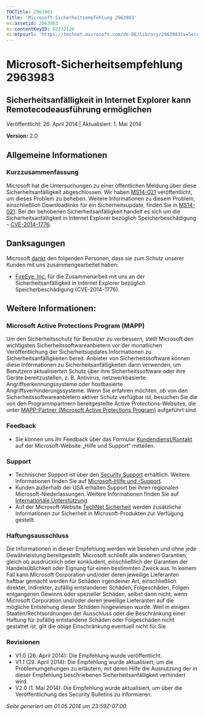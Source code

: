 ```yaml
---
TOCTitle: 2963983
Title: 'Microsoft-Sicherheitsempfehlung 2963983'
ms:assetid: 2963983
ms:contentKeyID: 62232126
ms:mtpsurl: 'https://technet.microsoft.com/de-DE/library/2963983(v=Security.10)'
---
```


Microsoft-Sicherheitsempfehlung 2963983
=======================================

Sicherheitsanfälligkeit in Internet Explorer kann Remotecodeausführung ermöglichen
----------------------------------------------------------------------------------

Veröffentlicht: 26. April 2014 | Aktualisiert: 1. Mai 2014

**Version:** 2.0

Allgemeine Informationen
------------------------

### Kurzzusammenfassung

Microsoft hat die Untersuchungen zu einer öffentlichen Meldung über diese Sicherheitsanfälligkeit abgeschlossen. Wir haben [MS14-021](http://go.microsoft.com/fwlink/?linkid=397669) veröffentlicht, um dieses Problem zu beheben. Weitere Informationen zu diesem Problem, einschließlich Downloadlinks für ein Sicherheitsupdate, finden Sie in [MS14-021](http://go.microsoft.com/fwlink/?linkid=397669). Bei der behobenen Sicherheitsanfälligkeit handelt es sich um die Sicherheitsanfälligkeit in Internet Explorer bezüglich Speicherbeschädigung – [CVE-2014-1776](http://www.cve.mitre.org/cgi-bin/cvename.cgi?name=cve-2014-1776).

Danksagungen
------------

Microsoft [dankt](http://www.microsoft.com/germany/technet/sicherheit/bulletins/policy.mspx) den folgenden Personen, dass sie zum Schutz unserer Kunden mit uns zusammengearbeitet haben:

-   [FireEye, Inc.](http://www2.fireeye.com/) für die Zusammenarbeit mit uns an der Sicherheitsanfälligkeit in Internet Explorer bezüglich Speicherbeschädigung (CVE-2014-1776).

Weitere Informationen:
----------------------

### Microsoft Active Protections Program (MAPP)

Um den Sicherheitsschutz für Benutzer zu verbessern, stellt Microsoft den wichtigsten Sicherheitssoftwareanbietern vor der monatlichen Veröffentlichung der Sicherheitsupdates Informationen zu Sicherheitsanfälligkeiten bereit. Anbieter von Sicherheitssoftware können diese Informationen zu Sicherheitsanfälligkeiten dann verwenden, um Benutzern aktualisierten Schutz über ihre Sicherheitssoftware oder ihre Geräte bereitzustellen, z. B. Antivirus, netzwerkbasierte Angriffserkennungssysteme oder hostbasierte Angriffsverhinderungssysteme. Wenn Sie erfahren möchten, ob von den Sicherheitssoftwareanbietern aktiver Schutz verfügbar ist, besuchen Sie die von den Programmpartnern bereitgestellte Active Protections-Websites, die unter [MAPP-Partner (Microsoft Active Protections Program)](http://go.microsoft.com/fwlink/?linkid=215201) aufgeführt sind.

### Feedback

-   Sie können uns Ihr Feedback über das Formular [Kundendienst/Kontakt](http://support.microsoft.com/kb/?scid=sw;en;1257&showpage=1&ws=technet&sd=tech) auf der Microsoft-Website „Hilfe und Support“ mitteilen.

### Support

-   Technischer Support ist über den [Security Support](http://go.microsoft.com/fwlink/?linkid=21131) erhältlich. Weitere Informationen finden Sie auf [Microsoft-Hilfe und -Support](http://support.microsoft.com/).
-   Kunden außerhalb der USA erhalten Support bei ihren regionalen Microsoft-Niederlassungen. Weitere Informationen finden Sie auf [Internationale Unterstützung](http://go.microsoft.com/fwlink/?linkid=21155).
-   Auf der Microsoft-Website [TechNet Sicherheit](http://technet.microsoft.com/de-de/security/default.aspx) werden zusätzliche Informationen zur Sicherheit in Microsoft-Produkten zur Verfügung gestellt.

### Haftungsausschluss

Die Informationen in dieser Empfehlung werden wie besehen und ohne jede Gewährleistung bereitgestellt. Microsoft schließt alle anderen Garantien, gleich ob ausdrücklich oder konkludent, einschließlich der Garantien der Handelsüblichkeit oder Eignung für einen bestimmten Zweck aus. In keinem Fall kann Microsoft Corporation und/oder deren jeweilige Lieferanten haftbar gemacht werden für Schäden irgendeiner Art, einschließlich direkter, indirekter, zufällig entstandener Schäden, Folgeschäden, Folgen entgangenen Gewinns oder spezieller Schäden, selbst dann nicht, wenn Microsoft Corporation und/oder deren jeweilige Lieferanten auf die mögliche Entstehung dieser Schäden hingewiesen wurde. Weil in einigen Staaten/Rechtsordnungen der Ausschluss oder die Beschränkung einer Haftung für zufällig entstandene Schäden oder Folgeschäden nicht gestattet ist, gilt die obige Einschränkung eventuell nicht für Sie.

### Revisionen

-   V1.0 (26. April 2014): Die Empfehlung wurde veröffentlicht.
-   V1.1 (29. April 2014): Die Empfehlung wurde aktualisiert, um die Problemumgehungen zu erläutern, mit deren Hilfe die Ausnutzung der in dieser Empfehlung beschriebenen Sicherheitsanfälligkeit verhindert wird.
-   V2.0 (1. Mai 2014): Die Empfehlung wurde aktualisiert, um über die Veröffentlichung des Security Bulletins zu informieren.

*Seite generiert am 01.05.2014 um 23:59Z-07:00.*
